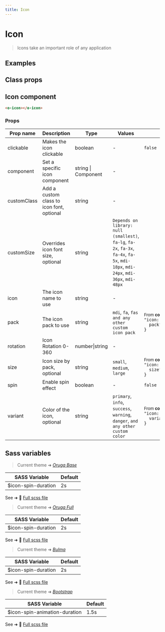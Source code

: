 ```yaml
---
title: Icon
---
```


# Icon

<div class="vp-doc">

> Icons take an important role of any application

<Carbon />
</div>

<div class="vp-example">

## Examples

<example-icon />

</div>
<div class="vp-example">

## Class props

<inspector-icon-viewer />

</div>

<div class="vp-doc">

## Icon component

```html
<o-icon></o-icon>
```

### Props

| Prop name   | Description                               | Type                | Values                                                                                                                             | Default                                                                                                                                             |
| ----------- | ----------------------------------------- | ------------------- | ---------------------------------------------------------------------------------------------------------------------------------- | --------------------------------------------------------------------------------------------------------------------------------------------------- |
| clickable   | Makes the icon clickable                  | boolean             | -                                                                                                                                  | <code style='white-space: nowrap; padding: 0;'>false</code>                                                                                         |
| component   | Set a specific icon component             | string \| Component | -                                                                                                                                  |                                                                                                                                                     |
| customClass | Add a custom class to icon font, optional | string              | -                                                                                                                                  |                                                                                                                                                     |
| customSize  | Overrides icon font size, optional        | string              | `Depends on library: null (smallest)`, `fa-lg`, `fa-2x`, `fa-3x`, `fa-4x`, `fa-5x`, `mdi-18px`, `mdi-24px`, `mdi-36px`, `mdi-48px` |                                                                                                                                                     |
| icon        | The icon name to use                      | string              | -                                                                                                                                  |                                                                                                                                                     |
| pack        | The icon pack to use                      | string              | `mdi`, `fa`, `fas and any other custom icon pack`                                                                                  | <div><small>From <b>config</b>:</small></div><code style='white-space: nowrap; padding: 0;'>"icon: {<br>&nbsp;&nbsp;pack": undefined<br>}</code>    |
| rotation    | Icon Rotation 0-360                       | number\|string      | -                                                                                                                                  |                                                                                                                                                     |
| size        | Icon size by pack, optional               | string              | `small`, `medium`, `large`                                                                                                         | <div><small>From <b>config</b>:</small></div><code style='white-space: nowrap; padding: 0;'>"icon: {<br>&nbsp;&nbsp;size": undefined<br>}</code>    |
| spin        | Enable spin effect                        | boolean             | -                                                                                                                                  | <code style='white-space: nowrap; padding: 0;'>false</code>                                                                                         |
| variant     | Color of the icon, optional               | string              | `primary`, `info`, `success`, `warning`, `danger`, `and any other custom color`                                                    | <div><small>From <b>config</b>:</small></div><code style='white-space: nowrap; padding: 0;'>"icon: {<br>&nbsp;&nbsp;variant": undefined<br>}</code> |

</div>

<div class="vp-doc">

## Sass variables

<div class="theme-orugabase">

> Current theme ➜ _[Oruga Base](https://github.com/oruga-ui/theme-oruga)_

| SASS Variable       | Default |
| ------------------- | ------- |
| $icon-spin-duration | 2s      |

See ➜ 📄 [Full scss file](https://github.com/oruga-ui/theme-oruga/tree/main/src/assets/scss/components/_icon.scss)

</div><div class="theme-orugafull">

> Current theme ➜ _[Oruga Full](https://github.com/oruga-ui/theme-oruga)_

| SASS Variable       | Default |
| ------------------- | ------- |
| $icon-spin-duration | 2s      |

See ➜ 📄 [Full scss file](https://github.com/oruga-ui/theme-oruga/tree/main/src/assets/scss/components/_icon.scss)

</div><div class="theme-bulma">

> Current theme ➜ _[Bulma](https://github.com/oruga-ui/theme-bulma)_

| SASS Variable       | Default |
| ------------------- | ------- |
| $icon-spin-duration | 2s      |

See ➜ 📄 [Full scss file](https://github.com/oruga-ui/theme-bulma/tree/main/src/assets/scss/components/_icon.scss)

</div><div class="theme-bootstrap">

> Current theme ➜ _[Bootstrap](https://github.com/oruga-ui/theme-bootstrap)_

| SASS Variable                 | Default |
| ----------------------------- | ------- |
| $icon-spin-animation-duration | 1.5s    |

See ➜ 📄 [Full scss file](https://github.com/oruga-ui/theme-bootstrap/tree/main/src/assets/scss/components/_icon.scss)

</div>

</div>
